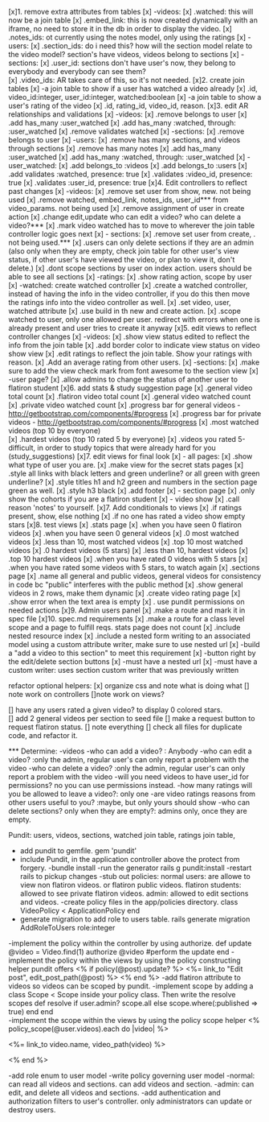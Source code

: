 
[x]1. remove extra attributes from tables
[x]  -videos:
[x]    .watched: this will now be a join table
[x]    .embed_link: this is now created dynamically with an iframe, no need to store it in the db in order to display the video.
[x]    .notes_ids: ot currently using the notes model, only using the ratings
[x]  -users:
[x]    .section_ids: do i need this? how will the section model relate to the video model? section's have videos, videos belong to sections
[x]  -sections:
[x]    .user_id: sections don't have user's now, they belong to everybody and everybody can see them?   
[x]    .video_ids: AR takes care of this, so it's not needed. 
[x]2. create join tables
[x]  -a join table to show if a user has watched a video already
[x]    .id, video_id:integer, user_id:integer, watched:boolean
[x]  -a join table to show a user's rating of the video
[x]    .id, rating_id, video_id, reason.
[x]3. edit AR relationships and validations
[x]  -videos:
[x]    .remove belongs to user
[x]    .add has_many :user_watched
[x]    .add has_many :watched, through: :user_watched
[x]    .remove validates watched
[x]  -sections:
[x]    .remove belongs to user
[x]  -users:
[x]    .remove has many sections, and videos through sections
[x]    .remove has many notes
[x]    .add has_many :user_watched
[x]    .add has_many :watched, through: :user_watched
[x]  -user_watched:
[x]    .add belongs_to :videos
[x]    .add belongs_to :users
[x]    .add validates :watched, presence: true
[x]    .validates :video_id, presence: true
[x]    .validates :user_id, presence: true
[x]4. Edit controllers to reflect past changes
[x]  -videos:
[x]    .remove set user from show, new. not being used
[x]    .remove watched, embed_link, notes_ids, user_id*** from video_params. not being used
[x]    .remove assignment of user in create action
[x]    .change edit,update who can edit a video? who can delete a video?***
[x]    .mark video watched has to move to wherever the join table controller logic goes next
[x]  - sections:
[x]    .remove set user from create, . not being used.***
[x]    .users can only delete sections if they are an admin (also only when they are empty, check join table for other user's view status, if other user's have viewed the video, or plan to view it, don't delete.)
[x]    .dont scope sections by user on index action. users should be able to see all sections
[x]  -ratings:
[x]    .show rating action, scope by user
[x]  -watched: create watched controller
[x]    .create a watched controller, instead of having the info in the video controller, if you do this then move the ratings info into the video controller as well.
[x]    .set video, user, watched attribute
[x]    .use build in th new and create action.
[x]    .scope watched to user, only one allowed per user. redirect with errors when one is already present and user tries to create it anyway
[x]5. edit views to reflect controller changes
[x]  -videos:
[x]    .show view status edited to reflect the info from the join table
[x]    .add border color to indicate view status on video show view
[x]    .edit ratings to reflect the join table. Show your ratings with reason. 
[x]    .Add an average rating from other users.
[x]  -sections:
[x]    .make sure to add the view check mark from font awesome to the section view
[x]  -user page? 
[x]    .allow admins to change the status of another user to flatiron student 
[x]6. add stats & study suggestion page 
[x]  .general video total count
[x]  .flatiron video total count
[x]  .general video watched count
[x]  .private video watched count
[x]  .progress bar for general videos - http://getbootstrap.com/components/#progress
[x]  .progress bar for private videos - http://getbootstrap.com/components/#progress
[x]  .most watched videos (top 10 by everyone)  
[x]  .hardest videos (top 10 rated 5 by everyone)
[x]  .videos you rated 5-difficult, in order to study topics that were already hard for you (study_suggestions)
[x]7. edit views for final look
[x]  - all pages: 
[x]    .show what type of user you are.
[x]    .make view for the secret stats pages
[x]    .style all links with black letters and green underline? or all green with green underline?
[x]    .style titles h1 and h2 green and numbers in the section page green as well.
[x]    .style h3 black
[x]    .add footer
[x]  - section page
[x]    .only show the cohorts if you are a flatiron student
[x]  - video show
[x]    .call reason 'notes' to yourself.
[x]7. Add conditionals to views
[x]    .if ratings present, show, else nothing
[x]    .if no one has rated a video show empty stars
[x]8. test views
[x]    .stats page
[x]      .when you have seen 0 flatiron videos
[x]      .when you have seen 0 general videos
[x]      .0 most watched videos
[x]      .less than 10, most watched videos
[x]      .top 10 most watched videos
[x]      .0 hardest videos (5 stars)
[x]      .less than 10, hardest  videos
[x]      .top 10 hardest videos
[x]      .when you have rated 0 videos with 5 stars
[x]      .when you have rated some videos with 5 stars, to watch again
[x]    .sections page
[x]      .name all general and public videos, general videos for consistency in code bc "public" interferes with the public method
[x]      .show general videos in 2 rows, make them dynamic
[x]    .create video rating page
[x]      .show error when the text area is empty
[x]      . use pundit permissions on needed actions 
[x]9. Admin users panel
[x]    .make a route and mark it in spec file
[x]10. spec.md requirements
[x]    .make a route for a class level scope and a page to fulfill reqs. stats page does not count
[x]   .include nested resource index
[x]    .include a nested form writing to an associated model using a custom attribute writer, make sure to use nested url
[x]       -build a "add a video to this section" to meet this requirement
[x]       -button right by the edit/delete section buttons
[x]       -must have a nested url
[x]       -must have a custom writer: uses section custom writer that was previously written



refactor optional helpers:
[x] organize css and note what is doing what
  [] note work on controllers
  []note work on views?
  
[] have any users rated a given video? to display 0 colored stars.   
[] add 2 general videos per section to seed file
[] make a request button to request flatiron status.
[] note everything
[] check all files for duplicate code, and refactor it.

      

  
 

*** Determine:
-videos
  -who can add a video? : Anybody
  -who can edit a video? :only the admin, regular user's can only report a problem with the video
  -who can delete a video? :only the admin, regular user's can only report a problem with the video
  -will you need videos to have user_id for permissions? no you can use permissions instead.
  -how many ratings will you be allowed to leave a video?: only one
  -are video ratings reasons from other users useful to you? :maybe, but only yours should show
  -who can delete sections? only when they are empty?: admins only, once they are empty.



Pundit:
  users, videos, sections, watched join table, ratings join table,
  - add pundit to gemfile. gem 'pundit'
  - include Pundit, in the application controller above the protect from forgery.
  -bundle install
  -run the generator rails g pundit:install
  -restart rails to pickup changes
  -stub out policies:
    normal users: are allowe to view non flatiron videos. or flatiron public videos.
    flatiron students: allowed to see private flatiron videos.
    admin: allowed to edit sections and videos.
  -create policy files in the app/policies directory.
    class VideoPolicy < ApplicationPolicy
    end
  - generate migration to add role to users table. rails generate migration AddRoleToUsers role:integer
   
  -implement the policy within the controller by using authorize.
    def update
      @video = Video.find(1)
      authorize @video
      #perform the update
      end 
  -implement the policy within the views by using the policy constructing helper pundit offers
    <% if policy(@post).update? %>
      <%= link_to "Edit post", edit_post_path(@post) %>
    <% end %> 
  -add flatiron attribute to videos so videos can be scoped by pundit.
  -implement scope by adding a class Scope < Scope inside your policy class. Then write the resolve scopes
    def resolve
      if user.admin?
        scope.all
      else
        scope.where(:published => true)
      end
    end  
  -implement the scope within the views by using the policy scope helper
    <% policy_scope(@user.videos).each do |video| %>
      <p><%= link_to video.name, video_path(video) %></p>
    <% end %>





  -add role enum to user model
  -write policy governing user model
    -normal: can read all videos and sections. can add videos and section.
    -admin: can edit, and delete all videos and sections.
  -add authentication and authorization filters to user's controller. only administrators can update or destroy users.

    












